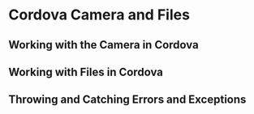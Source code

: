 # Cordova Camera and Files

## Working with the Camera in Cordova

## Working with Files in Cordova

## Throwing and Catching Errors and Exceptions



